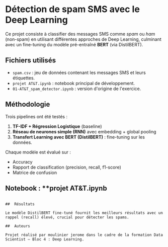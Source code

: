
#  Détection de spam SMS avec le Deep Learning

Ce projet consiste à classifier des messages SMS comme *spam* ou *ham* (non-spam) en utilisant différentes approches de Deep Learning, culminant avec un fine-tuning du modèle pré-entraîné **BERT** (via DistilBERT).

##  Fichiers utilisés

- `spam.csv` : jeu de données contenant les messages SMS et leurs étiquettes.
- `projet AT&T.ipynb` : notebook principal de développement.
- `01-AT&T_spam_detector.ipynb` : version d'origine de l'exercice.

##  Méthodologie

Trois pipelines ont été testés :
1. **TF-IDF + Régression Logistique** (baseline)
2. **Réseau de neurones simple (RNN)** avec embedding + global pooling
3. **Transfert Learning avec BERT (DistilBERT)** : fine-tuning sur les données.

Chaque modèle est évalué sur :
- Accuracy
- Rapport de classification (precision, recall, f1-score)
- Matrice de confusion

## Notebook : **projet AT&T.ipynb

```

##  Résultats

Le modèle DistilBERT fine-tuné fournit les meilleurs résultats avec un rappel (recall) élevé, crucial pour détecter les spams.

##  Auteurs

Projet réalisé par moulinier jerome dans le cadre de la formation Data Scientist — Bloc 4 : Deep Learning.
